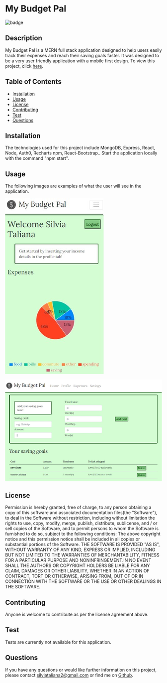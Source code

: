 # My Budget Pal

![badge](https://img.shields.io/badge/License-MIT-Green)

## Description
My Budget Pal is a MERN full stack application designed to help users easily track their expenses and reach their saving goals faster. It was designed to be a very user friendly application with a mobile first design. To view this project, click [here](https://blooming-island-79334.herokuapp.com/).

## Table of Contents 

* [Installation](#installation)
* [Usage](#usage)
* [License](#License)
* [Contributing](#contributing)
* [Test](#test)
* [Questions](#questions)

## Installation
The technologies used for this project include MongoDB, Express, React, Node, Auth0, Recharts npm, React-Bootstrap.. Start the application locally with the command "npm start". 

## Usage
The following images are examples of what the user will see in the application. 

![pic](./assets/Screenshot1.jpg) 

![pic](./assets/Screenshot2.jpg)

## License 
Permission is hereby granted, free of charge, to any person obtaining a copy of this software and associated documentation files(the "Software"), to deal in the Software without restriction, including without limitation the rights to use, copy, modify, merge, publish, distribute, sublicense, and / or sell copies of the Software, and to permit persons to whom the Software is furnished to do so, subject to the following conditions: The above copyright notice and this permission notice shall be included in all copies or substantial portions of the Software. THE SOFTWARE IS PROVIDED "AS IS", WITHOUT WARRANTY OF ANY KIND, EXPRESS OR IMPLIED, INCLUDING BUT NOT LIMITED TO THE WARRANTIES OF MERCHANTABILITY, FITNESS FOR A PARTICULAR PURPOSE AND NONINFRINGEMENT.IN NO EVENT SHALL THE AUTHORS OR COPYRIGHT HOLDERS BE LIABLE FOR ANY CLAIM, DAMAGES OR OTHER LIABILITY, WHETHER IN AN ACTION OF CONTRACT, TORT OR OTHERWISE, ARISING FROM, OUT OF OR IN CONNECTION WITH THE SOFTWARE OR THE USE OR OTHER DEALINGS IN THE SOFTWARE.

## Contributing
Anyone is welcome to contribute as per the license agreement above.

## Test
Tests are currently not available for this application.

## Questions
If you have any questions or would like further information on this project, 
please contact silviataliana2@gmail.com or find me on [Github](https://github.com/silvia-taliana).